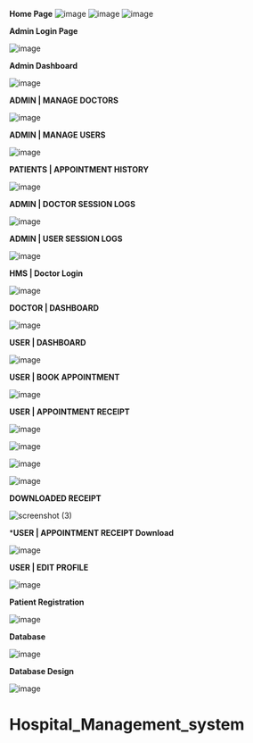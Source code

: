 **Home Page**
![image](https://github.com/Karthikg1908/Hospital-Management-System/assets/86306862/9c96ffcb-2bef-484b-a996-548fde802a26)
![image](https://github.com/Karthikg1908/Hospital-Management-System/assets/86306862/f960b36c-a726-4e02-8416-0284d2f1f9e9)
![image](https://github.com/Karthikg1908/Hospital-Management-System/assets/86306862/4c583894-e124-4606-a971-c9925bdf23ad)

**Admin Login Page**

![image](https://github.com/Karthikg1908/Hospital-Management-System/assets/86306862/52b69f80-9912-418b-b6e0-df47c4c2447c)

**Admin Dashboard**

![image](https://github.com/Karthikg1908/Hospital-Management-System/assets/86306862/439231fb-ee57-4e7f-8625-586436866e1b)

**ADMIN | MANAGE DOCTORS**

![image](https://github.com/Karthikg1908/Hospital-Management-System/assets/86306862/8909c579-3ac2-46c0-a7d4-f7f323d23ebc)

**ADMIN | MANAGE USERS**

![image](https://github.com/Karthikg1908/Hospital-Management-System/assets/86306862/d7e1b1e4-813f-4742-9cbf-32a94a4749ac)

**PATIENTS | APPOINTMENT HISTORY**

![image](https://github.com/Karthikg1908/Hospital-Management-System/assets/86306862/b01f5276-f3e7-4318-90a5-3b86b3f77efb)

**ADMIN | DOCTOR SESSION LOGS**

![image](https://github.com/Karthikg1908/Hospital-Management-System/assets/86306862/78b3771a-8c40-483d-9fc1-e308cf993c63)

**ADMIN | USER SESSION LOGS**

![image](https://github.com/Karthikg1908/Hospital-Management-System/assets/86306862/da39ced7-edd0-4fd3-b3ee-452f1f29f8c3)

**HMS | Doctor Login**

![image](https://github.com/Karthikg1908/Hospital-Management-System/assets/86306862/93fcb022-7966-462d-bf74-986fc719da56)

**DOCTOR | DASHBOARD**

![image](https://github.com/Karthikg1908/Hospital-Management-System/assets/86306862/eae4aaad-e92a-4cce-91f7-a9730eef90a2)

**USER | DASHBOARD**

![image](https://github.com/Karthikg1908/Hospital-Management-System/assets/86306862/2e881744-4ad4-4cc3-b5c0-c120e6f86933)

**USER | BOOK APPOINTMENT**

![image](https://github.com/Karthikg1908/Hospital-Management-System/assets/86306862/46581076-eaba-4538-a868-8a445642d015)

**USER | APPOINTMENT RECEIPT**

![image](https://github.com/Karthikg1908/Hospital-Management-System/assets/86306862/e054e4de-3775-4c69-8dac-03ca4b45522e)

![image](https://github.com/Karthikg1908/Hospital-Management-System/assets/86306862/7e241d03-f6e1-4cca-bcff-69588ab3a206)

![image](https://github.com/Karthikg1908/Hospital-Management-System/assets/86306862/481f73a6-a5a1-4f38-87e3-dcab6d5f446b)

![image](https://github.com/Karthikg1908/Hospital-Management-System/assets/86306862/07219741-63a4-4702-b7fb-a262a8889079)

**DOWNLOADED RECEIPT**

![screenshot (3)](https://github.com/Karthikg1908/Hospital-Management-System/assets/86306862/ffa17dde-3bea-4b9d-bcd0-982cca0ab6c4)


***USER | APPOINTMENT RECEIPT Download**

![image](https://github.com/Karthikg1908/Hospital-Management-System/assets/86306862/806626c2-68d8-4bfd-b5e2-6a46c1c107ed)

**USER | EDIT PROFILE**

![image](https://github.com/Karthikg1908/Hospital-Management-System/assets/86306862/d792c517-1fb9-492b-9ebf-7ec940b07c18)

**Patient Registration**

![image](https://github.com/Karthikg1908/Hospital-Management-System/assets/86306862/7680678d-cdcb-45ea-a7b3-729d7654dfb9)

**Database**

![image](https://github.com/Karthikg1908/Hospital-Management-System/assets/86306862/d90bfd30-fbc8-4206-832c-2eb685f43307)

**Database Design**

![image](https://github.com/Karthikg1908/Hospital-Management-System/assets/86306862/71e01826-2737-4491-8020-497922f60a3a)
# Hospital_Management_system
